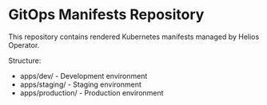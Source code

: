 # GitOps Manifests Repository

This repository contains rendered Kubernetes manifests managed by Helios Operator.

Structure:
- apps/dev/ - Development environment
- apps/staging/ - Staging environment
- apps/production/ - Production environment

